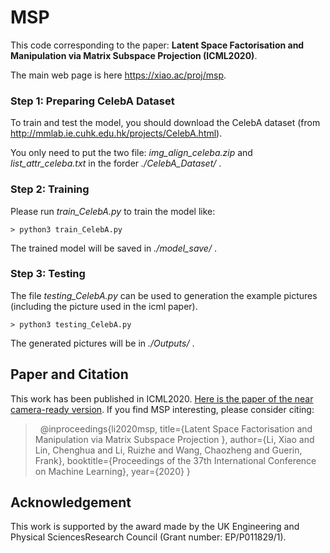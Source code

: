 # MSP

This code corresponding to the paper: **Latent Space Factorisation and Manipulation via Matrix Subspace Projection (ICML2020)**.

The main web page is here https://xiao.ac/proj/msp.

### Step 1: Preparing CelebA Dataset

To train and test the model, you should download the CelebA dataset (from http://mmlab.ie.cuhk.edu.hk/projects/CelebA.html).

You only need to put the two file: *img_align_celeba.zip* and *list_attr_celeba.txt* in the forder *./CelebA_Dataset/* .

### Step 2: Training

Please run *train_CelebA.py* to train the model like:

```console
> python3 train_CelebA.py
```

The trained model will be saved in *./model_save/* .

### Step 3: Testing

The file *testing_CelebA.py* can be used to generation the example pictures (including the picture used in the icml paper).
```console
> python3 testing_CelebA.py
```
The generated pictures will be in *./Outputs/* .

## Paper and Citation

This work has been published in ICML2020. [Here is the paper of the near camera-ready version](https://xiao.ac/_data/msp/MSP-icml2020-near-camera-ready.pdf). If you find MSP interesting, please consider citing:

> &nbsp;
> @inproceedings{li2020msp,
  title={Latent Space Factorisation and Manipulation via Matrix Subspace Projection },
  author={Li, Xiao and Lin, Chenghua and Li, Ruizhe and Wang, Chaozheng and Guerin, Frank},
  booktitle={Proceedings of the 37th International Conference on Machine Learning},
  year={2020}
}
> &nbsp;

## Acknowledgement

This work is supported by the award made by the UK Engineering and Physical SciencesResearch Council (Grant number: EP/P011829/1).



